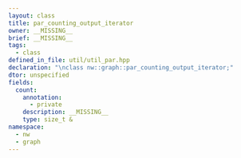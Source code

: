 ```yaml
---
layout: class
title: par_counting_output_iterator
owner: __MISSING__
brief: __MISSING__
tags:
  - class
defined_in_file: util/util_par.hpp
declaration: "\nclass nw::graph::par_counting_output_iterator;"
dtor: unspecified
fields:
  count:
    annotation:
      - private
    description: __MISSING__
    type: size_t &
namespace:
  - nw
  - graph
---
```

